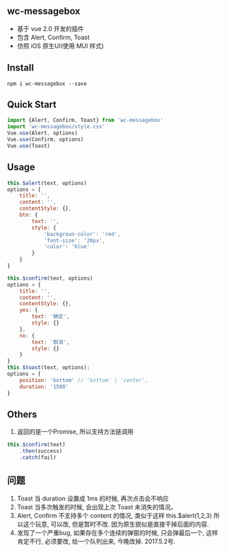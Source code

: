 ## wc-messagebox
* 基于 vue 2.0 开发的插件
* 包含 Alert, Confirm, Toast
* 仿照 iOS 原生UI(使用 MUI 样式)

## Install
```shell
npm i wc-messagebox --save
```

## Quick Start
```javascript
import {Alert, Confirm, Toast} from 'wc-messagebox'
import 'wc-messagebox/style.css'
Vue.use(Alert, options)
Vue.use(Confirm, options)
Vue.use(Toast)
```

## Usage
```javascript
this.$alert(text, options)
options = {
	title: '',
	content: '',
	contentStyle: {},
	btn: {
		text: '',
		style: {
			'backgroun-color': 'red',
			'font-size': '20px',
			'color': 'blue'
		}
	}
}

this.$confirm(text, options)
options = {
    title: '',
    content: '',
    contentStyle: {},
    yes: {
        text: '确定',
        style: {}
    },
    no: {
        text: '取消',
        style: {}
    }
}
this.$toast(text, options);
options = {
	position: 'bottom' // 'bottom' | 'center',
	duration: '1500'
}

```

## Others
1. 返回的是一个Promise, 所以支持方法链调用
```javascript
this.$confirm(text)
	.then(success)
	.catch(fail)
```

## 问题
1. Toast 当 duration 设置成 1ms 的时候, 再次点击会不响应
2. Toast 当多次触发的时候, 会出现上次 Toast 未消失的情况。
3. Alert, Confirm 不支持多个 content 的情况, 类似于这样
	this.$alert(1,2,3) 所以这个玩意, 可以改, 但是暂时不改.
	因为原生貌似是直接干掉后面的内容.
4. 发现了一个严重bug, 如果存在多个连续的弹窗的时候, 只会弹最后一个,
  这样肯定不行, 必须要改, 给一个队列出来, 今晚改掉. 2017.5.2号.